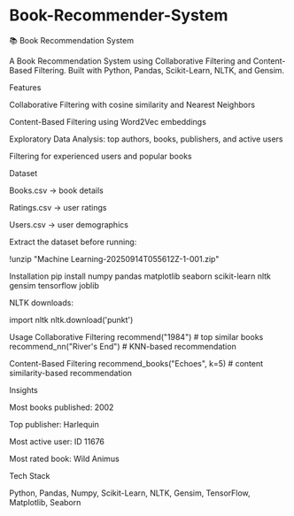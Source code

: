 # Book-Recommender-System

📚 Book Recommendation System

A Book Recommendation System using Collaborative Filtering and Content-Based Filtering. Built with Python, Pandas, Scikit-Learn, NLTK, and Gensim.

Features

Collaborative Filtering with cosine similarity and Nearest Neighbors

Content-Based Filtering using Word2Vec embeddings

Exploratory Data Analysis: top authors, books, publishers, and active users

Filtering for experienced users and popular books

Dataset

Books.csv → book details

Ratings.csv → user ratings

Users.csv → user demographics

Extract the dataset before running:

!unzip "Machine Learning-20250914T055612Z-1-001.zip"

Installation
pip install numpy pandas matplotlib seaborn scikit-learn nltk gensim tensorflow joblib


NLTK downloads:

import nltk
nltk.download('punkt')

Usage
Collaborative Filtering
recommend("1984")          # top similar books
recommend_nn("River's End") # KNN-based recommendation

Content-Based Filtering
recommend_books("Echoes", k=5)  # content similarity-based recommendation

Insights

Most books published: 2002

Top publisher: Harlequin

Most active user: ID 11676

Most rated book: Wild Animus

Tech Stack

Python, Pandas, Numpy, Scikit-Learn, NLTK, Gensim, TensorFlow, Matplotlib, Seaborn
